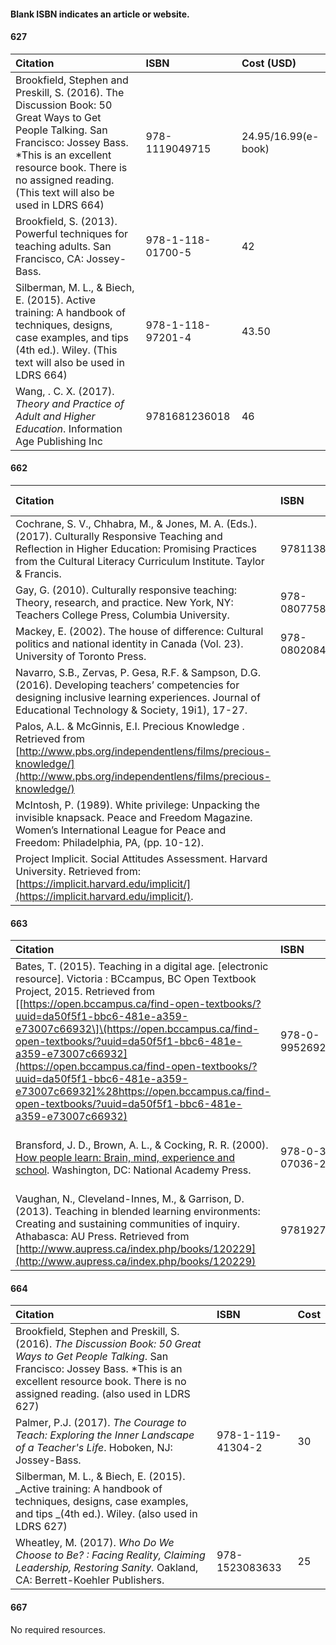 #### Blank ISBN indicates an article or website.

#### 627

| Citation | ISBN | Cost \(USD\) |
| :--- | :--- | :--- |
| Brookfield, Stephen and Preskill, S. \(2016\). The Discussion Book: 50 Great Ways to Get People Talking.  San Francisco: Jossey Bass.    \*This is an excellent resource book.  There is no assigned reading. \(This text will also be used in LDRS 664\) | 978-1119049715 | 24.95/16.99\(e-book\) |
| Brookfield, S. \(2013\). Powerful techniques for teaching adults. San Francisco, CA: Jossey-Bass. | 978-1-118-01700-5 | 42 |
| Silberman, M. L., & Biech, E. \(2015\). Active training: A handbook of techniques, designs, case examples, and tips \(4th ed.\). Wiley. \(This text will also be used in LDRS 664\) | 978-1-118-97201-4 | 43.50 |
| Wang, . C. X. \(2017\). _Theory and Practice of Adult and Higher Education_. Information Age Publishing Inc | 9781681236018 | 46 |

#### 662

| Citation | ISBN | Cost \(USD\) |
| :--- | :--- | :--- |
| Cochrane, S. V., Chhabra, M., & Jones, M. A. \(Eds.\). \(2017\). Culturally Responsive Teaching and Reflection in Higher Education: Promising Practices from the Cultural Literacy Curriculum Institute. Taylor & Francis. | 9781138240544 | 70 |
| Gay, G. \(2010\). Culturally responsive teaching: Theory, research, and practice. New York, NY: Teachers College Press, Columbia University. | 978-0807758762 | 48 |
| Mackey, E. \(2002\). The house of difference: Cultural politics and national identity in Canada \(Vol. 23\). University of Toronto Press. | 978-0802084811 | 56 |
| Navarro, S.B., Zervas, P. Gesa, R.F. & Sampson, D.G. \(2016\). Developing teachers’ competencies for designing inclusive learning experiences. Journal of Educational Technology & Society, 19i1\), 17-27. |  |  |
| Palos, A.L. & McGinnis, E.I. Precious Knowledge . Retrieved from [http://www.pbs.org/independentlens/films/precious-knowledge/](http://www.pbs.org/independentlens/films/precious-knowledge/) |  |  |
| McIntosh, P. \(1989\). White privilege: Unpacking the invisible knapsack. Peace and Freedom Magazine. Women’s International League for Peace and Freedom: Philadelphia, PA, \(pp. 10-12\). |  |  |
| Project Implicit. Social Attitudes Assessment. Harvard University. Retrieved from:[https://implicit.harvard.edu/implicit/](https://implicit.harvard.edu/implicit/). |  |  |

#### 663

| Citation | ISBN | Cost |
| :--- | :--- | :--- |
| Bates, T. \(2015\). Teaching in a digital age. \[electronic resource\]. Victoria : BCcampus, BC Open Textbook Project, 2015. Retrieved from \[[https://open.bccampus.ca/find-open-textbooks/?uuid=da50f5f1-bbc6-481e-a359-e73007c66932\]\(https://open.bccampus.ca/find-open-textbooks/?uuid=da50f5f1-bbc6-481e-a359-e73007c66932](https://open.bccampus.ca/find-open-textbooks/?uuid=da50f5f1-bbc6-481e-a359-e73007c66932]%28https://open.bccampus.ca/find-open-textbooks/?uuid=da50f5f1-bbc6-481e-a359-e73007c66932) | 978-0-9952692-1-7 | 17 \(Free online\) |
| Bransford, J. D., Brown, A. L., & Cocking, R. R. \(2000\). [How people learn: Brain, mind, experience and school](https://www.nap.edu/read/9853/chapter/1). Washington, DC: National Academy Press. | 978-0-309-07036-2 | 40 \(Free PDF download or online access\) |
| Vaughan, N., Cleveland-Innes, M., & Garrison, D. \(2013\). Teaching in blended learning environments: Creating and sustaining communities of inquiry. Athabasca: AU Press. Retrieved from [http://www.aupress.ca/index.php/books/120229](http://www.aupress.ca/index.php/books/120229) | 9781927356470 | 25 \(Free online\) |

#### 664

| Citation | ISBN | Cost |
| :--- | :--- | :--- |
| Brookfield, Stephen and Preskill, S. \(2016\). _The Discussion Book: 50 Great Ways to Get People Talking_.  San Francisco: Jossey Bass.    \*This is an excellent resource book.  There is no assigned reading. \(also used in LDRS 627\) |  |  |
| Palmer, P.J. \(2017\). _The Courage to Teach: Exploring the Inner Landscape of a Teacher's Life_. Hoboken, NJ: Jossey-Bass. | 978-1-119-41304-2 | 30 |
| Silberman, M. L., & Biech, E. \(2015\). _Active training: A handbook of techniques, designs, case examples, and tips _\(4th ed.\). Wiley. \(also used in LDRS 627\) |  |  |
| Wheatley, M. \(2017\). _Who Do We Choose to Be? : Facing Reality, Claiming Leadership, Restoring Sanity._ Oakland, CA: Berrett-Koehler Publishers. | 978-1523083633 | 25 |

#### 667

No required resources.

